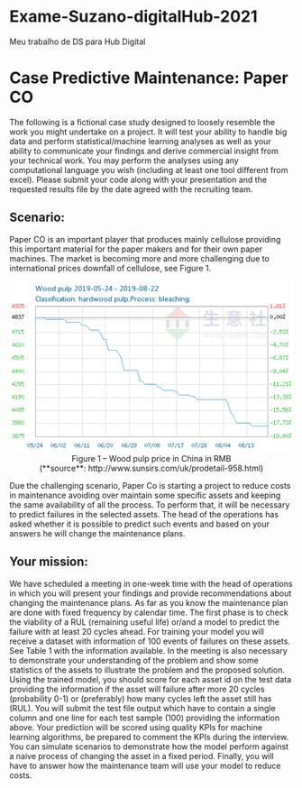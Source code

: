 # Exame-Suzano-digitalHub-2021
Meu trabalho de DS para Hub Digital

# Case Predictive Maintenance: Paper CO 

The following is a fictional case study designed to loosely resemble the work you might undertake on a project. It will test your ability to handle big data and perform statistical/machine learning analyses as well as your ability to communicate your findings and derive commercial insight from your technical work. You may perform the analyses using any computational language you wish (including at least one tool different from excel). Please submit your code along with your presentation and the requested results file by the date agreed with the recruiting team.

## Scenario:
Paper CO is an important player that produces mainly cellulose providing this important material for the paper makers and for their own paper machines. The market is becoming more and more challenging due to international prices downfall of cellulose, see Figure 1.
<p>

<center><img src="./img/prices.png"></center>

<center>Figure 1 – Wood pulp price in China in RMB </center>

<center>(**source**: http://www.sunsirs.com/uk/prodetail-958.html)</center>

<p>

Due the challenging scenario, Paper Co is starting a project to reduce costs in maintenance avoiding over maintain some specific assets and keeping the same availability of all the process. To perform that, it will be necessary to predict failures in the selected assets. 
The head of the operations has asked whether it is possible to predict such events and based on your answers he will change the maintenance plans. 

## Your mission:

We have scheduled a meeting in one-week time with the head of operations in which you will present your findings and provide recommendations about changing the maintenance plans. As far as you know the maintenance plan are done with fixed frequency by calendar time.
The first phase is to check the viability of a RUL (remaining useful life) or/and a model to predict the failure with at least 20 cycles ahead. For training your model you will receive a dataset with information of 100 events of failures on these assets. See Table 1 with the information available. In the meeting is also necessary to demonstrate your understanding of the problem and show some statistics of the assets to illustrate the problem and the proposed solution.
Using the trained model, you should score for each asset id on the test data providing the information if the asset will failure after more 20 cycles (probability 0-1) or (preferably) how many cycles left the asset still has (RUL). You will submit the test file output which have to contain a single column and one line for each test sample (100) providing the information above.
Your prediction will be scored using quality KPIs for machine learning algorithms, be prepared to comment the KPIs during the interview. You can simulate scenarios to demonstrate how the model perform against a naive process of changing the asset in a fixed period.
Finally, you will have to answer how the maintenance team will use your model to reduce costs. 
